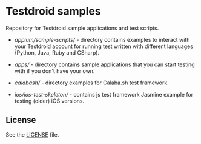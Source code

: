 # Testdroid samples

Repository for Testdroid sample applications and test scripts.

* *appium/sample-scripts/* - directory contains examples to interact with your
Testdroid account for running test written with different languages
(Python, Java, Ruby and CSharp).

* *apps/* - directory contains sample applications that you can start testing
with if you don't have your own.

* *calabash/* - directory examples for Calaba.sh test framework.

* *ios/ios-test-skeleton/* - contains js test framework Jasmine example
for testing (older) iOS versions.


## License

See the [LICENSE](LICENSE) file.

